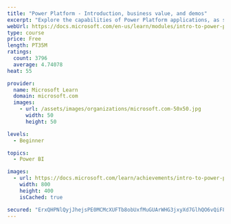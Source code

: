 ```yaml
---
title: "Power Platform - Introduction, business value, and demos"
excerpt: "Explore the capabilities of Power Platform applications, as seen in demonstrations and customer case studies."
webUrl: https://docs.microsoft.com/en-us/learn/modules/intro-to-power-platform-mba/
type: course
price: Free
length: PT35M
ratings:
  count: 3796
  average: 4.74078
heat: 55

provider:
  name: Microsoft Learn
  domain: microsoft.com
  images:
    - url: /assets/images/organizations/microsoft.com-50x50.jpg
      width: 50
      height: 50

levels:
  - Beginner

topics:
  - Power BI

images:
  - url: https://docs.microsoft.com/learn/achievements/intro-to-power-platform-social.png
    width: 800
    height: 400
    isCached: true

secured: "ErxQHPNlQyjJhejsPE0MCMcXUFTb8obUxfMuGUArWHG3jxyXd7GlhQO6vQiF84sdzKdp1aCEdy3/54CqSCO/R/cd87EL0315cWXzcICuzhT5GHOJ6UoizkaeaKsnJpCC7V46YxyOrb2ymKDITSRWu6+XrNPFdPyIU0fytrujT+GcOym9U/otzxf77fR2Lu1vzIxFoyCS9KJFkxs0HRddmzRrXLGx0H6O+qVxIjk1oFxi8m2jmY3l9wrGHtnXAjtzqGD0ZAxkAU1rIzOXDYButNYZcU8dNfVMJi2fACBai8EF0J4ja9kTWxWX3KoJpOLs1/iTTXUA4n8OYA74h0NG7vCwaYUHOI6OXtll25bIXBY8b8E+UQ+BpdiQYKL+E2I1uN8MoTMzWrmAepiX+YqoEwzJMWDgNMDA+oZleuCZlWk=;BMEZ6Oks4Clmd9uFjGIkCA=="
---
```


